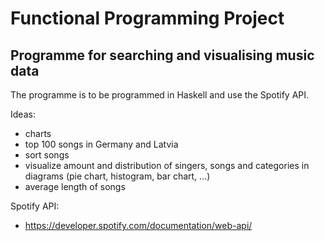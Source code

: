 # Functional Programming Project

## Programme for searching and visualising music data

The programme is to be programmed in Haskell and use the Spotify API.

Ideas:
- charts
- top 100 songs in Germany and Latvia
- sort songs
- visualize amount and distribution of singers, songs and categories in diagrams (pie chart, histogram, bar chart, ...)
- average length of songs

Spotify API:
- https://developer.spotify.com/documentation/web-api/
